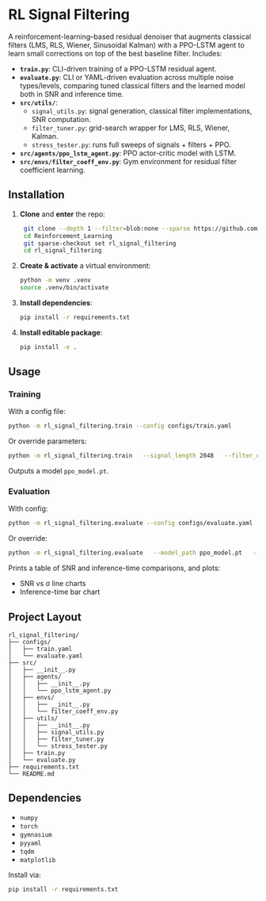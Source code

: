 # RL Signal Filtering

A reinforcement-learning–based residual denoiser that augments classical filters (LMS, RLS, Wiener, Sinusoidal Kalman) with a PPO-LSTM agent to learn small corrections on top of the best baseline filter. Includes:

- **`train.py`**: CLI-driven training of a PPO-LSTM residual agent.
- **`evaluate.py`**: CLI or YAML-driven evaluation across multiple noise types/levels, comparing tuned classical filters and the learned model both in SNR and inference time.
- **`src/utils/`**:
  - `signal_utils.py`: signal generation, classical filter implementations, SNR computation.
  - `filter_tuner.py`: grid-search wrapper for LMS, RLS, Wiener, Kalman.
  - `stress_tester.py`: runs full sweeps of signals + filters + PPO.
- **`src/agents/ppo_lstm_agent.py`**: PPO actor-critic model with LSTM.
- **`src/envs/filter_coeff_env.py`**: Gym environment for residual filter coefficient learning.

## Installation

1. **Clone** and **enter** the repo:
   ```bash
    git clone --depth 1 --filter=blob:none --sparse https://github.com/Bradshard/Reinforcement_Learning.git
    cd Reinforcement_Learning
    git sparse-checkout set rl_signal_filtering
    cd rl_signal_filtering
   ```

2. **Create & activate** a virtual environment:
   ```bash
   python -m venv .venv
   source .venv/bin/activate
   ```

3. **Install dependencies**:
   ```bash
   pip install -r requirements.txt
   ```

4. **Install editable package**:
   ```bash
   pip install -e .
   ```

## Usage

### Training

With a config file:
```bash
python -m rl_signal_filtering.train --config configs/train.yaml
```

Or override parameters:
```bash
python -m rl_signal_filtering.train   --signal_length 2048   --filter_order 5   --num_episodes 500   --lr 1e-4   --alpha 0.3   --beta 0.05
```

Outputs a model `ppo_model.pt`.

### Evaluation

With config:
```bash
python -m rl_signal_filtering.evaluate --config configs/evaluate.yaml
```

Or override:
```bash
python -m rl_signal_filtering.evaluate   --model_path ppo_model.pt   --noise_types gaussian uniform laplacian impulse pink brown   --sigmas 0.1 0.5 1.0 2.0
```

Prints a table of SNR and inference-time comparisons, and plots:
- SNR vs σ line charts
- Inference-time bar chart

## Project Layout

```
rl_signal_filtering/
├── configs/
│   ├── train.yaml
│   └── evaluate.yaml
├── src/
│   ├── __init__.py
│   ├── agents/
│   │   ├── __init__.py
│   │   └── ppo_lstm_agent.py
│   ├── envs/
│   │   ├── __init__.py
│   │   └── filter_coeff_env.py
│   ├── utils/
│   │   ├── __init__.py
│   │   ├── signal_utils.py
│   │   ├── filter_tuner.py
│   │   └── stress_tester.py
│   ├── train.py
│   └── evaluate.py
├── requirements.txt
└── README.md
```

## Dependencies

- `numpy`
- `torch`
- `gymnasium`
- `pyyaml`
- `tqdm`
- `matplotlib`

Install via:
```bash
pip install -r requirements.txt
```
